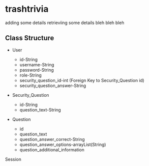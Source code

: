# trashtrivia

adding some details
retrieviing some details
bleh bleh bleh

## Class Structure

* User
    * id-String
    * username-String
    * password-String
    * role-String
    * security_question_id-int (Foreign Key to Security_Question id)
    * security_question_answer-String
    
* Security_Question
    * id-String
    * question_text-String
    
* Question
    * id
    * question_text
    * question_answer_correct-String
    * question_answer_options-arrayList(String)
    * question_additional_information
    
    
    
    

Session

